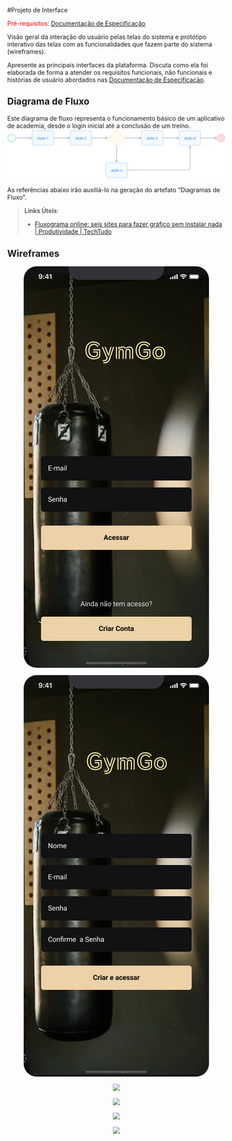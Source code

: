 
#Projeto de Interface

<span style="color:red">Pré-requisitos: <a href="2-Especificação do Projeto.md"> Documentação de Especificação</a></span>

Visão geral da interação do usuário pelas telas do sistema e protótipo interativo das telas com as funcionalidades que fazem parte do sistema (wireframes).

 Apresente as principais interfaces da plataforma. Discuta como ela foi elaborada de forma a atender os requisitos funcionais, não funcionais e histórias de usuário abordados nas <a href="2-Especificação do Projeto.md"> Documentação de Especificação</a>.

## Diagrama de Fluxo

Este diagrama de fluxo representa o funcionamento básico de um aplicativo de academia, desde o login inicial até a conclusão de um treino. 
![Exemplo de Diagrama de Fluxo](img/diagramafluxo2.jpg)

As referências abaixo irão auxiliá-lo na geração do artefato “Diagramas de Fluxo”.

> **Links Úteis**:
> - [Fluxograma online: seis sites para fazer gráfico sem instalar nada | Produtividade | TechTudo](https://www.techtudo.com.br/listas/2019/03/fluxograma-online-seis-sites-para-fazer-grafico-sem-instalar-nada.ghtml)

## Wireframes

<p align="center">
      
   <img src="https://github.com/ICEI-PUC-Minas-PMV-ADS/pmv-ads-2024-1-e4-proj-infra-t1-pmv-ads-2024-1-e4-projgym/blob/main/docs/img/Login.png">

</p>

<p align="center">
 
   <img src="https://github.com/ICEI-PUC-Minas-PMV-ADS/pmv-ads-2024-1-e4-proj-infra-t1-pmv-ads-2024-1-e4-projgym/blob/main/docs/img/Sign%20Up.png">

</p>

<p align="center">
 
   <img src="https://github.com/ICEI-PUC-Minas-PMV-ADS/temp-e4-proj/blob/main/docs/img/Home.png">

</p>

<p align="center">
 
   <img src="https://github.com/ICEI-PUC-Minas-PMV-ADS/temp-e4-proj/blob/main/docs/img/Exercise.png">

</p>

<p align="center">
 
   <img src="https://github.com/ICEI-PUC-Minas-PMV-ADS/temp-e4-proj/blob/main/docs/img/History.png">

</p>

<p align="center">
 
   <img src="https://github.com/ICEI-PUC-Minas-PMV-ADS/temp-e4-proj/blob/main/docs/img/Profile.png">

</p>

